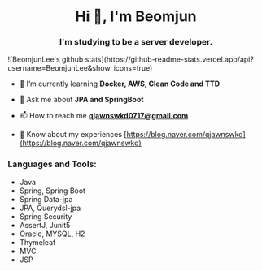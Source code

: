 <h1 align="center">Hi 👋, I'm Beomjun</h1> 

<h3 align="center">I'm studying to be a server developer.</h3>  
![BeomjunLee's github stats](https://github-readme-stats.vercel.app/api?username=BeomjunLee&show_icons=true)

- 🌱 I’m currently learning **Docker, AWS, Clean Code and TTD**

- 💬 Ask me about **JPA and SpringBoot**  
 
- 📫 How to reach me **qjawnswkd0717@gmail.com**  

- 📄 Know about my experiences [https://blog.naver.com/qjawnswkd](https://blog.naver.com/qjawnswkd)

<h3 align="left">Languages and Tools:</h3>


- Java<br>
- Spring, Spring Boot<br>
- Spring Data-jpa<br>
- JPA, Querydsl-jpa<br>
- Spring Security<br>
- AssertJ, Junit5<br>
- Oracle, MYSQL, H2<br>
- Thymeleaf<br>
- MVC<br>
- JSP<br>
